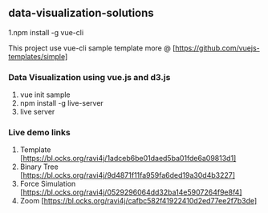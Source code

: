 ## data-visualization-solutions
1.npm install -g vue-cli

This project use vue-cli sample template more @ [https://github.com/vuejs-templates/simple]

### Data Visualization using vue.js and d3.js
 1. vue init sample <my-project>
 2. npm install -g live-server
 3. live server

### Live demo links
1. Template [https://bl.ocks.org/ravi4j/1adceb6be01daed5ba01fde6a09813d1]
2. Binary Tree [https://bl.ocks.org/ravi4j/9d4871f11fa959fa6ded19a30d4b3227]
3. Force Simulation [https://bl.ocks.org/ravi4j/0529296064dd32ba14e5907264f9e8f4]
4. Zoom [https://bl.ocks.org/ravi4j/cafbc582f41922410d2ed77ee2f7b3de]